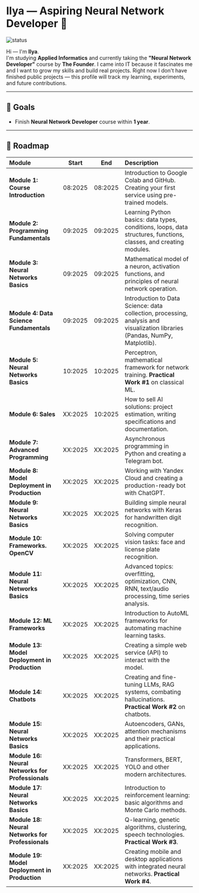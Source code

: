 # Ilya — Aspiring Neural Network Developer 👋

![status](https://img.shields.io/badge/status-learning-yellow)

Hi — I'm **Ilya**.  
I'm studying **Applied Informatics** and currently taking the **"Neural Network Developer"** course by **The Founder**. I came into IT because it fascinates me and I want to grow my skills and build real projects. Right now I don't have finished public projects — this profile will track my learning, experiments, and future contributions.

---

## 🎯 Goals
- Finish **Neural Network Developer** course within **1 year**.

---

## 🚧 Roadmap

| Module | Start | End | Description |
| :--- | :---: | :---: | :--- |
| **Module 1: Course Introduction** | 08:2025 | 08:2025 | Introduction to Google Colab and GitHub. Creating your first service using pre-trained models. |
| **Module 2: Programming Fundamentals** | 09:2025 | 09:2025 | Learning Python basics: data types, conditions, loops, data structures, functions, classes, and creating modules. |
| **Module 3: Neural Networks Basics** | 09:2025 | 09:2025 | Mathematical model of a neuron, activation functions, and principles of neural network operation. |
| **Module 4: Data Science Fundamentals** | 09:2025 | 09:2025 | Introduction to Data Science: data collection, processing, analysis and visualization libraries (Pandas, NumPy, Matplotlib). |
| **Module 5: Neural Networks Basics** | 10:2025 | 10:2025 | Perceptron, mathematical framework for network training. **Practical Work #1** on classical ML. |
| **Module 6: Sales** | XX:2025 | 10:2025 | How to sell AI solutions: project estimation, writing specifications and documentation. |
| **Module 7: Advanced Programming** | XX:2025 | XX:2025 | Asynchronous programming in Python and creating a Telegram bot. |
| **Module 8: Model Deployment in Production** | XX:2025 | XX:2025 | Working with Yandex Cloud and creating a production-ready bot with ChatGPT. |
| **Module 9: Neural Networks Basics** | XX:2025 | XX:2025 | Building simple neural networks with Keras for handwritten digit recognition. |
| **Module 10: Frameworks. OpenCV** | XX:2025 | XX:2025 | Solving computer vision tasks: face and license plate recognition. |
| **Module 11: Neural Networks Basics** | XX:2025 | XX:2025 | Advanced topics: overfitting, optimization, CNN, RNN, text/audio processing, time series analysis. |
| **Module 12: ML Frameworks** | XX:2025 | XX:2025 | Introduction to AutoML frameworks for automating machine learning tasks. |
| **Module 13: Model Deployment in Production** | XX:2025 | XX:2025 | Creating a simple web service (API) to interact with the model. |
| **Module 14: Chatbots** | XX:2025 | XX:2025 | Creating and fine-tuning LLMs, RAG systems, combating hallucinations. **Practical Work #2** on chatbots. |
| **Module 15: Neural Networks Basics** | XX:2025 | XX:2025 | Autoencoders, GANs, attention mechanisms and their practical applications. |
| **Module 16: Neural Networks for Professionals** | XX:2025 | XX:2025 | Transformers, BERT, YOLO and other modern architectures. |
| **Module 17: Neural Networks Basics** | XX:2025 | XX:2025 | Introduction to reinforcement learning: basic algorithms and Monte Carlo methods. |
| **Module 18: Neural Networks for Professionals** | XX:2025 | XX:2025 | Q-learning, genetic algorithms, clustering, speech technologies. **Practical Work #3**. |
| **Module 19: Model Deployment in Production** | XX:2025 | XX:2025 | Creating mobile and desktop applications with integrated neural networks. **Practical Work #4**. |
